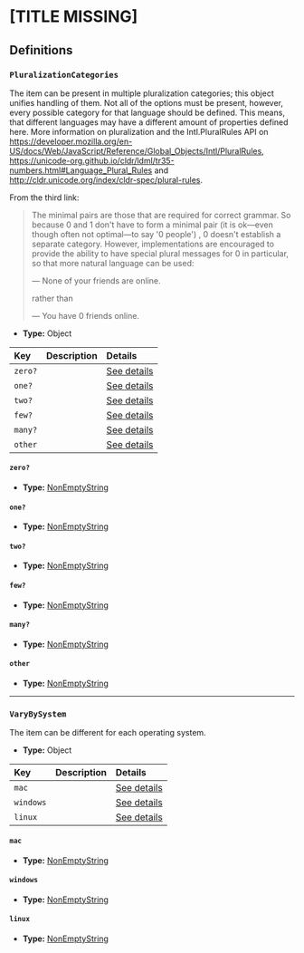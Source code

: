 # [TITLE MISSING]

## Definitions

### <a name="PluralizationCategories"></a> `PluralizationCategories`

The item can be present in multiple pluralization categories; this object
unifies handling of them. Not all of the options must be present, however,
every possible category for that language should be defined. This means, that
different languages may have a different amount of properties defined here.
More information on pluralization and the Intl.PluralRules API on
https://developer.mozilla.org/en-US/docs/Web/JavaScript/Reference/Global_Objects/Intl/PluralRules,
https://unicode-org.github.io/cldr/ldml/tr35-numbers.html#Language_Plural_Rules and
http://cldr.unicode.org/index/cldr-spec/plural-rules.

From the third link:

> The minimal pairs are those that are required for correct grammar. So
> because 0 and 1 don't have to form a minimal pair (it is ok—even though
> often not optimal—to say '0 people') , 0 doesn't establish a separate
> category. However, implementations are encouraged to provide the ability to
> have special plural messages for 0 in particular, so that more natural
> language can be used:
>
> — None of your friends are online.
>
> rather than
>
> — You have 0 friends online.

- **Type:** Object

Key | Description | Details
:-- | :-- | :--
`zero?` |  | <a href="#PluralizationCategories/zero">See details</a>
`one?` |  | <a href="#PluralizationCategories/one">See details</a>
`two?` |  | <a href="#PluralizationCategories/two">See details</a>
`few?` |  | <a href="#PluralizationCategories/few">See details</a>
`many?` |  | <a href="#PluralizationCategories/many">See details</a>
`other` |  | <a href="#PluralizationCategories/other">See details</a>

#### <a name="PluralizationCategories/zero"></a> `zero?`

- **Type:** <a href="./_NonEmptyString.md#NonEmptyString">NonEmptyString</a>

#### <a name="PluralizationCategories/one"></a> `one?`

- **Type:** <a href="./_NonEmptyString.md#NonEmptyString">NonEmptyString</a>

#### <a name="PluralizationCategories/two"></a> `two?`

- **Type:** <a href="./_NonEmptyString.md#NonEmptyString">NonEmptyString</a>

#### <a name="PluralizationCategories/few"></a> `few?`

- **Type:** <a href="./_NonEmptyString.md#NonEmptyString">NonEmptyString</a>

#### <a name="PluralizationCategories/many"></a> `many?`

- **Type:** <a href="./_NonEmptyString.md#NonEmptyString">NonEmptyString</a>

#### <a name="PluralizationCategories/other"></a> `other`

- **Type:** <a href="./_NonEmptyString.md#NonEmptyString">NonEmptyString</a>

---

### <a name="VaryBySystem"></a> `VaryBySystem`

The item can be different for each operating system.

- **Type:** Object

Key | Description | Details
:-- | :-- | :--
`mac` |  | <a href="#VaryBySystem/mac">See details</a>
`windows` |  | <a href="#VaryBySystem/windows">See details</a>
`linux` |  | <a href="#VaryBySystem/linux">See details</a>

#### <a name="VaryBySystem/mac"></a> `mac`

- **Type:** <a href="./_NonEmptyString.md#NonEmptyString">NonEmptyString</a>

#### <a name="VaryBySystem/windows"></a> `windows`

- **Type:** <a href="./_NonEmptyString.md#NonEmptyString">NonEmptyString</a>

#### <a name="VaryBySystem/linux"></a> `linux`

- **Type:** <a href="./_NonEmptyString.md#NonEmptyString">NonEmptyString</a>
